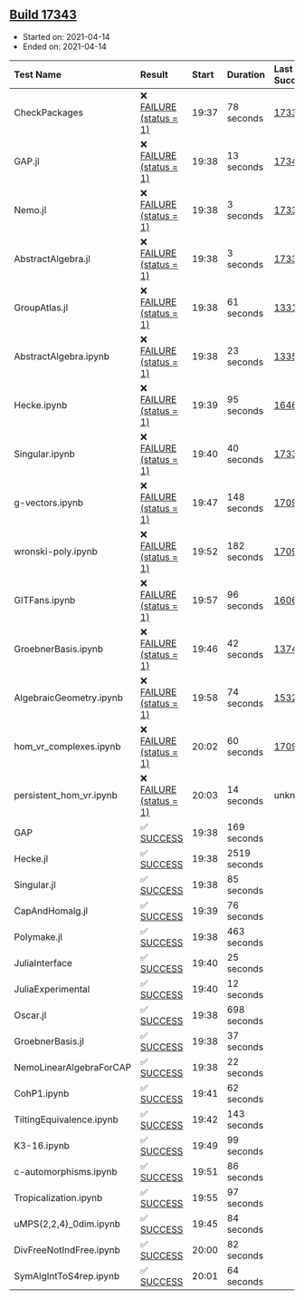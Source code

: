 ## [Build 17343](https://oscarci.mathematik.uni-kl.de/job/oscar/17343/)

* Started on: 2021-04-14
* Ended on: 2021-04-14

| Test Name    | Result | Start | Duration | Last Success | First Failure |
|:-------------|:-------|:------|:---------|:-------------|:--------------|
| CheckPackages | ❌ [FAILURE (status = 1)](https://oscarci.mathematik.uni-kl.de/job/oscar/17343/artifact/logs/build-17343/CheckPackages.log) | 19:37 | 78 seconds | [17336](https://oscarci.mathematik.uni-kl.de/job/oscar/17336/) | [17337](https://oscarci.mathematik.uni-kl.de/job/oscar/17337/) |
| GAP.jl | ❌ [FAILURE (status = 1)](https://oscarci.mathematik.uni-kl.de/job/oscar/17343/artifact/logs/build-17343/GAP.jl.log) | 19:38 | 13 seconds | [17342](https://oscarci.mathematik.uni-kl.de/job/oscar/17342/) | [17343](https://oscarci.mathematik.uni-kl.de/job/oscar/17343/) |
| Nemo.jl | ❌ [FAILURE (status = 1)](https://oscarci.mathematik.uni-kl.de/job/oscar/17343/artifact/logs/build-17343/Nemo.jl.log) | 19:38 | 3 seconds | [17338](https://oscarci.mathematik.uni-kl.de/job/oscar/17338/) | [17339](https://oscarci.mathematik.uni-kl.de/job/oscar/17339/) |
| AbstractAlgebra.jl | ❌ [FAILURE (status = 1)](https://oscarci.mathematik.uni-kl.de/job/oscar/17343/artifact/logs/build-17343/AbstractAlgebra.jl.log) | 19:38 | 3 seconds | [17336](https://oscarci.mathematik.uni-kl.de/job/oscar/17336/) | [17337](https://oscarci.mathematik.uni-kl.de/job/oscar/17337/) |
| GroupAtlas.jl | ❌ [FAILURE (status = 1)](https://oscarci.mathematik.uni-kl.de/job/oscar/17343/artifact/logs/build-17343/GroupAtlas.jl.log) | 19:38 | 61 seconds | [13311](https://oscarci.mathematik.uni-kl.de/job/oscar/13311/) | [13312](https://oscarci.mathematik.uni-kl.de/job/oscar/13312/) |
| AbstractAlgebra.ipynb | ❌ [FAILURE (status = 1)](https://oscarci.mathematik.uni-kl.de/job/oscar/17343/artifact/logs/build-17343/AbstractAlgebra.ipynb.log) | 19:38 | 23 seconds | [13355](https://oscarci.mathematik.uni-kl.de/job/oscar/13355/) | [13356](https://oscarci.mathematik.uni-kl.de/job/oscar/13356/) |
| Hecke.ipynb | ❌ [FAILURE (status = 1)](https://oscarci.mathematik.uni-kl.de/job/oscar/17343/artifact/logs/build-17343/Hecke.ipynb.log) | 19:39 | 95 seconds | [16463](https://oscarci.mathematik.uni-kl.de/job/oscar/16463/) | [16464](https://oscarci.mathematik.uni-kl.de/job/oscar/16464/) |
| Singular.ipynb | ❌ [FAILURE (status = 1)](https://oscarci.mathematik.uni-kl.de/job/oscar/17343/artifact/logs/build-17343/Singular.ipynb.log) | 19:40 | 40 seconds | [17338](https://oscarci.mathematik.uni-kl.de/job/oscar/17338/) | [17339](https://oscarci.mathematik.uni-kl.de/job/oscar/17339/) |
| g-vectors.ipynb | ❌ [FAILURE (status = 1)](https://oscarci.mathematik.uni-kl.de/job/oscar/17343/artifact/logs/build-17343/g-vectors.ipynb.log) | 19:47 | 148 seconds | [17099](https://oscarci.mathematik.uni-kl.de/job/oscar/17099/) | [17100](https://oscarci.mathematik.uni-kl.de/job/oscar/17100/) |
| wronski-poly.ipynb | ❌ [FAILURE (status = 1)](https://oscarci.mathematik.uni-kl.de/job/oscar/17343/artifact/logs/build-17343/wronski-poly.ipynb.log) | 19:52 | 182 seconds | [17098](https://oscarci.mathematik.uni-kl.de/job/oscar/17098/) | [17099](https://oscarci.mathematik.uni-kl.de/job/oscar/17099/) |
| GITFans.ipynb | ❌ [FAILURE (status = 1)](https://oscarci.mathematik.uni-kl.de/job/oscar/17343/artifact/logs/build-17343/GITFans.ipynb.log) | 19:57 | 96 seconds | [16068](https://oscarci.mathematik.uni-kl.de/job/oscar/16068/) | [16069](https://oscarci.mathematik.uni-kl.de/job/oscar/16069/) |
| GroebnerBasis.ipynb | ❌ [FAILURE (status = 1)](https://oscarci.mathematik.uni-kl.de/job/oscar/17343/artifact/logs/build-17343/GroebnerBasis.ipynb.log) | 19:46 | 42 seconds | [13748](https://oscarci.mathematik.uni-kl.de/job/oscar/13748/) | [13749](https://oscarci.mathematik.uni-kl.de/job/oscar/13749/) |
| AlgebraicGeometry.ipynb | ❌ [FAILURE (status = 1)](https://oscarci.mathematik.uni-kl.de/job/oscar/17343/artifact/logs/build-17343/AlgebraicGeometry.ipynb.log) | 19:58 | 74 seconds | [15322](https://oscarci.mathematik.uni-kl.de/job/oscar/15322/) | [15323](https://oscarci.mathematik.uni-kl.de/job/oscar/15323/) |
| hom_vr_complexes.ipynb | ❌ [FAILURE (status = 1)](https://oscarci.mathematik.uni-kl.de/job/oscar/17343/artifact/logs/build-17343/hom_vr_complexes.ipynb.log) | 20:02 | 60 seconds | [17099](https://oscarci.mathematik.uni-kl.de/job/oscar/17099/) | [17100](https://oscarci.mathematik.uni-kl.de/job/oscar/17100/) |
| persistent_hom_vr.ipynb | ❌ [FAILURE (status = 1)](https://oscarci.mathematik.uni-kl.de/job/oscar/17343/artifact/logs/build-17343/persistent_hom_vr.ipynb.log) | 20:03 | 14 seconds | unknown | unknown |
| GAP | ✅ [SUCCESS](https://oscarci.mathematik.uni-kl.de/job/oscar/17343/artifact/logs/build-17343/GAP.log) | 19:38 | 169 seconds |  |  |
| Hecke.jl | ✅ [SUCCESS](https://oscarci.mathematik.uni-kl.de/job/oscar/17343/artifact/logs/build-17343/Hecke.jl.log) | 19:38 | 2519 seconds |  |  |
| Singular.jl | ✅ [SUCCESS](https://oscarci.mathematik.uni-kl.de/job/oscar/17343/artifact/logs/build-17343/Singular.jl.log) | 19:38 | 85 seconds |  |  |
| CapAndHomalg.jl | ✅ [SUCCESS](https://oscarci.mathematik.uni-kl.de/job/oscar/17343/artifact/logs/build-17343/CapAndHomalg.jl.log) | 19:39 | 76 seconds |  |  |
| Polymake.jl | ✅ [SUCCESS](https://oscarci.mathematik.uni-kl.de/job/oscar/17343/artifact/logs/build-17343/Polymake.jl.log) | 19:38 | 463 seconds |  |  |
| JuliaInterface | ✅ [SUCCESS](https://oscarci.mathematik.uni-kl.de/job/oscar/17343/artifact/logs/build-17343/JuliaInterface.log) | 19:40 | 25 seconds |  |  |
| JuliaExperimental | ✅ [SUCCESS](https://oscarci.mathematik.uni-kl.de/job/oscar/17343/artifact/logs/build-17343/JuliaExperimental.log) | 19:40 | 12 seconds |  |  |
| Oscar.jl | ✅ [SUCCESS](https://oscarci.mathematik.uni-kl.de/job/oscar/17343/artifact/logs/build-17343/Oscar.jl.log) | 19:38 | 698 seconds |  |  |
| GroebnerBasis.jl | ✅ [SUCCESS](https://oscarci.mathematik.uni-kl.de/job/oscar/17343/artifact/logs/build-17343/GroebnerBasis.jl.log) | 19:38 | 37 seconds |  |  |
| NemoLinearAlgebraForCAP | ✅ [SUCCESS](https://oscarci.mathematik.uni-kl.de/job/oscar/17343/artifact/logs/build-17343/NemoLinearAlgebraForCAP.log) | 19:38 | 22 seconds |  |  |
| CohP1.ipynb | ✅ [SUCCESS](https://oscarci.mathematik.uni-kl.de/job/oscar/17343/artifact/logs/build-17343/CohP1.ipynb.log) | 19:41 | 62 seconds |  |  |
| TiltingEquivalence.ipynb | ✅ [SUCCESS](https://oscarci.mathematik.uni-kl.de/job/oscar/17343/artifact/logs/build-17343/TiltingEquivalence.ipynb.log) | 19:42 | 143 seconds |  |  |
| K3-16.ipynb | ✅ [SUCCESS](https://oscarci.mathematik.uni-kl.de/job/oscar/17343/artifact/logs/build-17343/K3-16.ipynb.log) | 19:49 | 99 seconds |  |  |
| c-automorphisms.ipynb | ✅ [SUCCESS](https://oscarci.mathematik.uni-kl.de/job/oscar/17343/artifact/logs/build-17343/c-automorphisms.ipynb.log) | 19:51 | 86 seconds |  |  |
| Tropicalization.ipynb | ✅ [SUCCESS](https://oscarci.mathematik.uni-kl.de/job/oscar/17343/artifact/logs/build-17343/Tropicalization.ipynb.log) | 19:55 | 97 seconds |  |  |
| uMPS(2,2,4)_0dim.ipynb | ✅ [SUCCESS](https://oscarci.mathematik.uni-kl.de/job/oscar/17343/artifact/logs/build-17343/uMPS-2-2-4-_0dim.ipynb.log) | 19:45 | 84 seconds |  |  |
| DivFreeNotIndFree.ipynb | ✅ [SUCCESS](https://oscarci.mathematik.uni-kl.de/job/oscar/17343/artifact/logs/build-17343/DivFreeNotIndFree.ipynb.log) | 20:00 | 82 seconds |  |  |
| SymAlgIntToS4rep.ipynb | ✅ [SUCCESS](https://oscarci.mathematik.uni-kl.de/job/oscar/17343/artifact/logs/build-17343/SymAlgIntToS4rep.ipynb.log) | 20:01 | 64 seconds |  |  |
